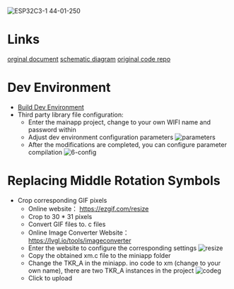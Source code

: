 ![ESP32C3-1 44-01-250](https://github.com/jblance/ESP32C3_1.44inch/assets/1266998/493165fc-655c-428d-be0b-3ff0d213c4b2)

# Links
[orginal document](https://spotpear.com/index/study/detail/id/1121.html?spm=a2g0o.detail.1000023.1.40cbUudqUudq6A)
[schematic diagram](https://cdn.static.spotpear.com/uploads/picture/product/esp32/ESP32C3-1.44/Schematic/ESP32-C3-1.44inch.pdf)
[original code repo](https://github.com/Spotpear/ESP32C3_1.44inch)

# Dev Environment
- [Build Dev Environment](https://www.spotpear.com/index.php/index/study/detail/id/992.html)
- Third party library file configuration:
  - Enter the mainapp project, change to your own WIFI name and password within
  - Adjust dev environment configuration parameters ![parameters](https://github.com/jblance/ESP32C3_1.44inch/assets/1266998/07dbf861-c322-45f4-bb34-e12ba6668b6d)
  - After the modifications are completed, you can configure parameter compilation ![6-config](https://github.com/jblance/ESP32C3_1.44inch/assets/1266998/e2f2d99e-cb23-4475-b650-ee6ff8f753f5)

# Replacing Middle Rotation Symbols
- Crop corresponding GIF pixels
  - Online website： https://ezgif.com/resize
  - Crop to 30 * 31 pixels
  - Convert GIF files to. c files
  - Online Image Converter Website： https://lvgl.io/tools/imageconverter
  - Enter the website to configure the corresponding settings ![resize](https://github.com/jblance/ESP32C3_1.44inch/assets/1266998/fc4fc438-4b4f-4b18-8242-7168b4766c99)
  - Copy the obtained xm.c file to the miniapp folder
  - Change the TKR_A in the miniapp. ino code to xm (change to your own name), there are two TKR_A instances in the project ![codeg](https://github.com/jblance/ESP32C3_1.44inch/assets/1266998/bde41fbb-75a3-4756-a493-6224fd191ae7)
  - Click to upload
